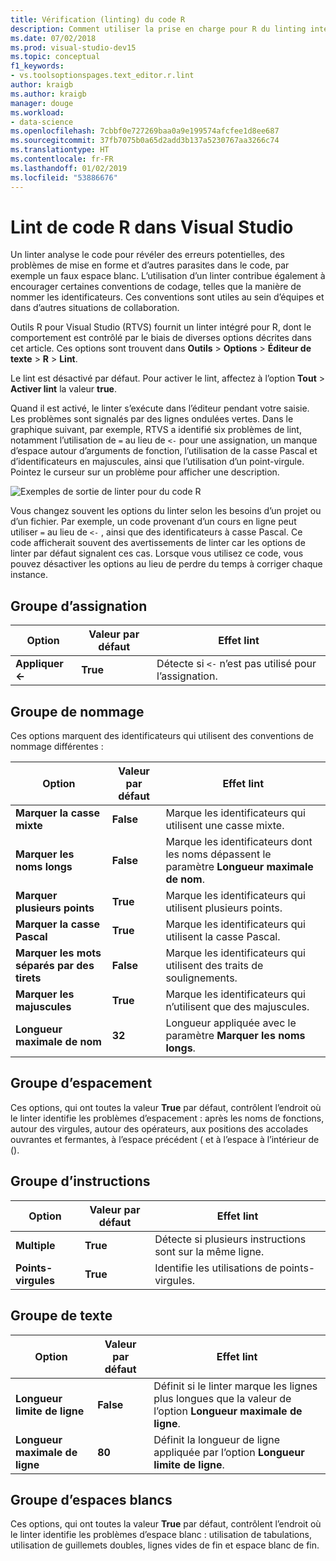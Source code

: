 ```yaml
---
title: Vérification (linting) du code R
description: Comment utiliser la prise en charge pour R du linting intégré de Visual Studio, notamment les options linter.
ms.date: 07/02/2018
ms.prod: visual-studio-dev15
ms.topic: conceptual
f1_keywords:
- vs.toolsoptionspages.text_editor.r.lint
author: kraigb
ms.author: kraigb
manager: douge
ms.workload:
- data-science
ms.openlocfilehash: 7cbbf0e727269baa0a9e199574afcfee1d8ee687
ms.sourcegitcommit: 37fb7075b0a65d2add3b137a5230767aa3266c74
ms.translationtype: HT
ms.contentlocale: fr-FR
ms.lasthandoff: 01/02/2019
ms.locfileid: "53886676"
---
```

# <a name="lint-r-code-in-visual-studio"></a>Lint de code R dans Visual Studio

Un linter analyse le code pour révéler des erreurs potentielles, des problèmes de mise en forme et d’autres parasites dans le code, par exemple un faux espace blanc. L’utilisation d’un linter contribue également à encourager certaines conventions de codage, telles que la manière de nommer les identificateurs. Ces conventions sont utiles au sein d’équipes et dans d’autres situations de collaboration.

Outils R pour Visual Studio (RTVS) fournit un linter intégré pour R, dont le comportement est contrôlé par le biais de diverses options décrites dans cet article. Ces options sont trouvent dans **Outils** > **Options** > **Éditeur de texte** > **R** > **Lint**.

Le lint est désactivé par défaut. Pour activer le lint, affectez à l’option **Tout** > **Activer lint** la valeur **true**.

Quand il est activé, le linter s’exécute dans l’éditeur pendant votre saisie. Les problèmes sont signalés par des lignes ondulées vertes. Dans le graphique suivant, par exemple, RTVS a identifié six problèmes de lint, notamment l’utilisation de `=` au lieu de `<-` pour une assignation, un manque d’espace autour d’arguments de fonction, l’utilisation de la casse Pascal et d’identificateurs en majuscules, ainsi que l’utilisation d’un point-virgule. Pointez le curseur sur un problème pour afficher une description.

![Exemples de sortie de linter pour du code R](media/linting-01.png)

Vous changez souvent les options du linter selon les besoins d’un projet ou d’un fichier. Par exemple, un code provenant d’un cours en ligne peut utiliser `=` au lieu de `<-` , ainsi que des identificateurs à casse Pascal. Ce code afficherait souvent des avertissements de linter car les options de linter par défaut signalent ces cas. Lorsque vous utilisez ce code, vous pouvez désactiver les options au lieu de perdre du temps à corriger chaque instance.

## <a name="assignment-group"></a>Groupe d’assignation

| Option | Valeur par défaut | Effet lint |
| --- | --- | --- |
| **Appliquer \<-** | **True** | Détecte si `<-` n’est pas utilisé pour l’assignation. |

## <a name="naming-group"></a>Groupe de nommage

Ces options marquent des identificateurs qui utilisent des conventions de nommage différentes :

| Option | Valeur par défaut | Effet lint |
| --- | --- | --- |
| **Marquer la casse mixte** | **False** | Marque les identificateurs qui utilisent une casse mixte. |
| **Marquer les noms longs** | **False** | Marque les identificateurs dont les noms dépassent le paramètre **Longueur maximale de nom**. |
| **Marquer plusieurs points** | **True** | Marque les identificateurs qui utilisent plusieurs points. |
| **Marquer la casse Pascal** | **True** | Marque les identificateurs qui utilisent la casse Pascal. |
| **Marquer les mots séparés par des tirets** | **False** | Marque les identificateurs qui utilisent des traits de soulignements. |
| **Marquer les majuscules** | **True** | Marque les identificateurs qui n’utilisent que des majuscules. |
| **Longueur maximale de nom** | **32** | Longueur appliquée avec le paramètre **Marquer les noms longs**. |

## <a name="spacing-group"></a>Groupe d’espacement

Ces options, qui ont toutes la valeur **True** par défaut, contrôlent l’endroit où le linter identifie les problèmes d’espacement : après les noms de fonctions, autour des virgules, autour des opérateurs, aux positions des accolades ouvrantes et fermantes, à l’espace précédent ( et à l’espace à l’intérieur de ().

## <a name="statements-group"></a>Groupe d’instructions

| Option | Valeur par défaut | Effet lint |
| --- | --- | --- |
| **Multiple** | **True** | Détecte si plusieurs instructions sont sur la même ligne. |
| **Points-virgules** | **True** | Identifie les utilisations de points-virgules. |

## <a name="text-group"></a>Groupe de texte

| Option | Valeur par défaut | Effet lint |
| --- | --- | --- |
| **Longueur limite de ligne** | **False** | Définit si le linter marque les lignes plus longues que la valeur de l’option **Longueur maximale de ligne**. |
| **Longueur maximale de ligne** | **80** | Définit la longueur de ligne appliquée par l’option **Longueur limite de ligne**. |

## <a name="whitespace-group"></a>Groupe d’espaces blancs

Ces options, qui ont toutes la valeur **True** par défaut, contrôlent l’endroit où le linter identifie les problèmes d’espace blanc : utilisation de tabulations, utilisation de guillemets doubles, lignes vides de fin et espace blanc de fin.